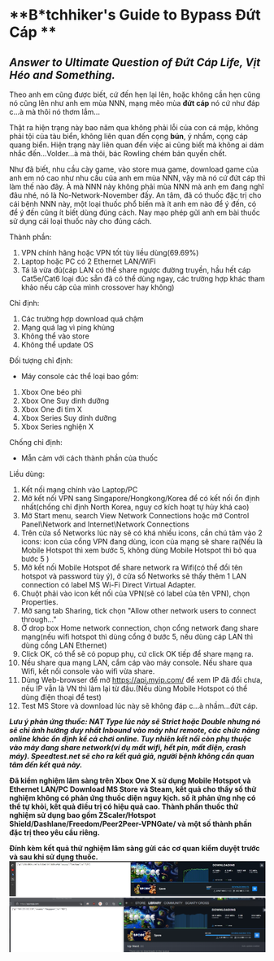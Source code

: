 # **B*tchhiker's Guide to Bypass Đứt Cáp **
## ***Answer to Ultimate Question of Đứt Cáp Life, Vịt Héo and Something.***
Theo anh em cũng được biết, cứ đến hẹn lại lên, hoặc không cần hẹn cũng nó cũng lên như anh em mùa NNN, mạng mẽo mùa **đứt cáp** nó cứ như đáp c...à mà thôi nó thơm lắm...

Thật ra hiện trạng này bao năm qua không phải lỗi của con cá mập, không phải tội của tàu biển, không liên quan đến cọng **bún**, ý nhầm, cọng cáp quang biển. Hiện trạng này liên quan đến việc ai cũng biết mà không ai dám nhắc đến...Volder...à mà thôi, bác Rowling chém bản quyền chết.

Như đã biết, nhu cầu cày game, vào store mua game, download game của anh em nó cao như nhu cầu của anh em mùa NNN, vậy mà nó cứ đứt cáp thì làm thế nào đây. À mà NNN này không phải mùa NNN mà anh em đang nghĩ đâu nhé, nó là No-Network-November đấy.
An tâm, đã có thuốc đặc trị cho cái bệnh NNN này, một loại thuốc phổ biến mà ít anh em nào để ý đến, có để ý đến cũng ít biết dùng đúng cách. Nay mạo phép gửi anh em bài thuốc sử dụng cái loại thuốc này cho đúng cách.

Thành phần:
1. VPN chính hãng hoặc VPN tốt tùy liều dùng(69.69%)
1. Laptop hoặc PC có 2 Ethernet LAN/WiFi
1. Tá lả vừa đủ(cáp LAN có thể share ngược đường truyền, hầu hết cáp Cat5e/Cat6 loại đúc sẵn đã có thể dùng ngay, các trường hợp khác tham khảo nếu cáp của mình crossover hay không)

Chỉ định:
1. Các trường hợp download quá chậm
1. Mạng quá lag vì ping khủng
1. Không thể vào store
1. Không thể update OS

Đối tượng chỉ định:
* Máy console các thể loại bao gồm:
1. Xbox One béo phì
1. Xbox One Suy dinh dưỡng
1. Xbox One đi tìm X
1. Xbox Series Suy dinh dưỡng
1. Xbox Series nghiện X

Chống chỉ định:
* Mẫn cảm với cách thành phần của thuốc

Liều dùng:
1. Kết nối mạng chính vào Laptop/PC
1. Mở kết nối VPN sang Singapore/Hongkong/Korea để có kết nối ổn định nhất(chống chỉ định North Korea, nguy cơ kích hoạt tự hủy khá cao)
1. Mở Start menu, search View Network Connections hoặc mở Control Panel\Network and Internet\Network Connections
1. Trên cửa sổ Networks lúc này sẽ có khá nhiều icons, cần chú tâm vào 2 icons: icon của cổng VPN đang dùng, icon của mạng sẽ share ra(Nếu là Mobile Hotspot thì xem bước 5, không dùng Mobile Hotspot thì bỏ qua bước 5 )
1. Mở kết nối Mobile Hotspot để share network ra Wifi(có thể đổi tên hotspot và password tùy ý), ở cửa sổ Networks sẽ thấy thêm 1 LAN connection có label MS Wi-Fi Direct Virtual Adapter.
1. Chuột phải vào icon kết nối của VPN(sẽ có label của tên VPN), chọn Properties.
1. Mở sang tab Sharing, tick chọn "Allow other network users to connect through..."
1. Ở drop box Home network connection, chọn cổng network đang share mạng(nếu wifi hotspot thì dùng cổng ở bước 5, nếu dùng cáp LAN thì dùng cổng LAN Ethernet)
1. Click OK, có thể sẽ có popup phụ, cứ click OK tiếp để share mạng ra.
1. Nếu share qua mạng LAN, cắm cáp vào máy console. Nếu share qua Wifi, kết nối console vào wifi vừa share.
1. Dùng Web-browser để mở https://api.myip.com/ để xem IP đã đổi chưa, nếu IP vẫn là VN thì làm lại từ đầu.(Nếu dùng Mobile Hotspot có thể dùng điện thoại để test)
1. Test MS Store và download lúc này sẽ không đáp c...à nhầm...đứt cáp.

***Lưu ý phản ứng thuốc: NAT Type lúc này sẽ Strict hoặc Double nhưng nó sẽ chỉ ảnh hưởng duy nhất Inbound vào máy như remote, các chức năng online khác ổn định kể cả chơi online. Tuy nhiên kết nối còn phụ thuộc vào máy đang share network(ví dụ mất wifi, hết pin, mất điện, crash máy). Speedtest.net sẽ cho ra kết quả giả, người bệnh không cần quan tâm đến kết quả này.***

**Đã kiểm nghiệm lâm sàng trên Xbox One X sử dụng Mobile Hotspot và Ethernet LAN/PC Download MS Store và Steam, kết quả cho thấy số thử nghiệm không có phản ứng thuốc diện nguy kịch. số ít phản ứng nhẹ có thể tự khỏi, kết quả điều trị có hiệu quả cao. Thành phần thuốc thử nghiệm sử dụng bao gồm ZScaler/Hotspot Shield/Dashlane/Freedom/Peer2Peer-VPNGate/ và một số thành phần đặc trị theo yêu cầu riêng.**

**Đính kèm kết quả thử nghiệm lâm sàng gửi các cơ quan kiểm duyệt trước và sau khi sử dụng thuốc.**
![sample before VPN](./img/sample_b4_vpn.jpg)
![sample after VPN](./img/sample_post_vpn.png)
